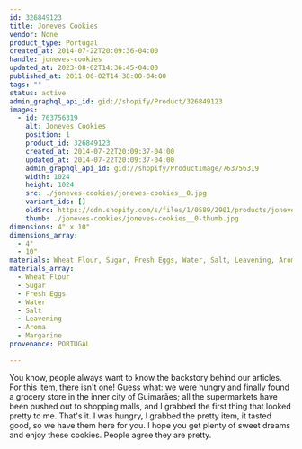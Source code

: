 ```yaml
---
id: 326849123
title: Joneves Cookies
vendor: None
product_type: Portugal
created_at: 2014-07-22T20:09:36-04:00
handle: joneves-cookies
updated_at: 2023-08-02T14:36:45-04:00
published_at: 2011-06-02T14:38:00-04:00
tags: ""
status: active
admin_graphql_api_id: gid://shopify/Product/326849123
images:
  - id: 763756319
    alt: Joneves Cookies
    position: 1
    product_id: 326849123
    created_at: 2014-07-22T20:09:37-04:00
    updated_at: 2014-07-22T20:09:37-04:00
    admin_graphql_api_id: gid://shopify/ProductImage/763756319
    width: 1024
    height: 1024
    src: ./joneves-cookies/joneves-cookies__0.jpg
    variant_ids: []
    oldSrc: https://cdn.shopify.com/s/files/1/0589/2901/products/joneves-cookies.jpeg?v=1406074177
    thumb: ./joneves-cookies/joneves-cookies__0-thumb.jpg
dimensions: 4" x 10"
dimensions_array:
  - 4"
  - 10"
materials: Wheat Flour, Sugar, Fresh Eggs, Water, Salt, Leavening, Aroma & Margarine
materials_array:
  - Wheat Flour
  - Sugar
  - Fresh Eggs
  - Water
  - Salt
  - Leavening
  - Aroma
  - Margarine
provenance: PORTUGAL

---
```


You know, people always want to know the backstory behind our articles. For this item, there isn't one! Guess what: we were hungry and finally found a grocery store in the inner city of Guimarães; all the supermarkets have been pushed out to shopping malls, and I grabbed the first thing that looked pretty to me. That's it. I was hungry, I grabbed the pretty item, it tasted good, so we have them here for you. I hope you get plenty of sweet dreams and enjoy these cookies. People agree they are pretty.